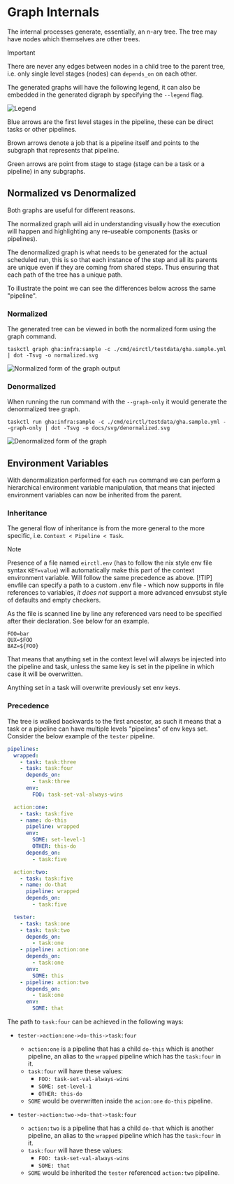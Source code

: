# Graph Internals

The internal processes generate, essentially, an n-ary tree.
The tree may have nodes which themselves are other trees.

> [!IMPORTANT]
> There are never any edges between nodes in a child tree to the parent tree, i.e. only single level stages (nodes) can `depends_on` on each other.

The generated graphs will have the following legend, it can also be embedded in the generated digraph by specifying the `--legend` flag.

![Legend](./svg/legend.svg)

Blue arrows are the first level stages in the pipeline, these can be direct tasks or other pipelines.

Brown arrows denote a job that is a pipeline itself and points to the subgraph that represents that pipeline.

Green arrows are point from stage to stage (stage can be a task or a pipeline) in any subgraphs.

## Normalized vs Denormalized

Both graphs are useful for different reasons.

The normalized graph will aid in understanding visually how the execution will happen and highlighting any re-useable components (tasks or pipelines).

The denormalized graph is what needs to be generated for the actual scheduled run, this is so that each instance of the step and all its parents are unique even if they are coming from shared steps. Thus ensuring that each path of the tree has a unique path.

To illustrate the point we can see the differences below across the same "pipeline".

### Normalized

The generated tree can be viewed in both the normalized form using the graph command.

```console
taskctl graph gha:infra:sample -c ./cmd/eirctl/testdata/gha.sample.yml | dot -Tsvg -o normalized.svg
```

![Normalized form of the graph output](./svg/normalized.svg)

### Denormalized

When running the run command with the `--graph-only` it would generate the denormalized tree graph.

```console
taskctl run gha:infra:sample -c ./cmd/eirctl/testdata/gha.sample.yml --graph-only | dot -Tsvg -o docs/svg/denormalized.svg
```

![Denormalized form of the graph](./svg/denormalized.svg)

## Environment Variables

With denormalization performed for each `run` command we can perform a hierarchical environment variable manipulation, that means that injected environment variables can now be inherited from the parent.

### Inheritance

The general flow of inheritance is from the more general to the more specific, i.e. `Context < Pipeline < Task`.

> [!NOTE]
> Presence of a file named `eirctl.env` (has to follow the nix style env file syntax `KEY=value`) will automatically make this part of the context environment variable. Will follow the same precedence as above.
> [!TIP]
> envfile can specify a path to a custom .env file - which now supports in file references to variables, _it does not_ support a more advanced envsubst style of defaults and empty checkers.

As the file is scanned line by line any referenced vars need to be specified after their declaration. See below for an example.

```env
FOO=bar
QUX=$FOO
BAZ=${FOO}
```

That means that anything set in the context level will always be injected into the pipeline and task, unless the same key is set in the pipeline in which case it will be overwritten.

Anything set in a task will overwrite previously set env keys.

### Precedence

The tree is walked backwards to the first ancestor, as such it means that a task or a pipeline can have multiple levels "pipelines" of env keys set. Consider the below example of the `tester` pipeline.

```yaml
pipelines:
  wrapped: 
    - task: task:three
    - task: task:four
      depends_on:
        - task:three
      env: 
        FOO: task-set-val-always-wins

  action:one:
    - task: task:five
    - name: do-this
      pipeline: wrapped
      env:
        SOME: set-level-1
        OTHER: this-do
      depends_on:
        - task:five

  action:two:
    - task: task:five
    - name: do-that
      pipeline: wrapped
      depends_on:
        - task:five

  tester:
    - task: task:one
    - task: task:two
      depends_on:
        - task:one
    - pipeline: action:one
      depends_on:
        - task:one
      env:
        SOME: this
    - pipeline: action:two
      depends_on:
        - task:one
      env:
        SOME: that
```

The path to `task:four` can be achieved in the following ways:

- `tester->action:one->do-this->task:four`
  - `action:one` is a pipeline that has a child `do-this` which is another pipeline, an alias to the `wrapped` pipeline which has the `task:four` in it.
  - `task:four` will have these values:
    - `FOO: task-set-val-always-wins`
    - `SOME: set-level-1`
    - `OTHER: this-do`
  - `SOME` would be overwritten inside the `acion:one` `do-this` pipeline.

- `tester->action:two->do-that->task:four`
  - `action:two` is a pipeline that has a child `do-that` which is another pipeline, an alias to the `wrapped` pipeline which has the `task:four` in it.
  - `task:four` will have these values:
    - `FOO: task-set-val-always-wins`
    - `SOME: that`
  - `SOME` would be inherited the `tester` referenced `action:two` pipeline.
